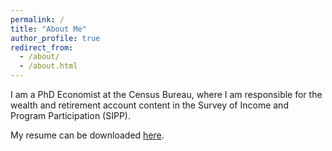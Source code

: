 ```yaml
---
permalink: /
title: "About Me"
author_profile: true
redirect_from: 
  - /about/
  - /about.html
---
```

I am a PhD Economist at the Census Bureau, where I am responsible for the wealth and retirement account content in the Survey of Income and Program Participation (SIPP).

My resume can be downloaded [here](/files/bdsullivan_resume_2025.04.25.pdf). 
